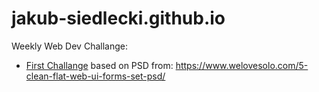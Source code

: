 # jakub-siedlecki.github.io

Weekly Web Dev Challange:
- <a href="jakub-siedlecki.github.io/WebChallange1" target="_blank">First Challange</a>
based on PSD from: https://www.welovesolo.com/5-clean-flat-web-ui-forms-set-psd/
